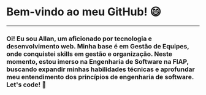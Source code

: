 <h1>Bem-vindo ao meu GitHub! 😄</h1>
<hr>
<p><h3>Oi! Eu sou Allan, um aficionado por tecnologia e desenvolvimento web. Minha base é em Gestão de Equipes, onde conquistei skills em gestão e organização. Neste momento, estou imerso na Engenharia de Software na FIAP, buscando expandir minhas habilidades técnicas e aprofundar meu entendimento dos princípios de engenharia de software. Let's code! 🚀 <h3></p>

